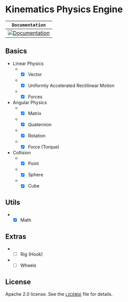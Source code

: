 # Kinematics Physics Engine

| **`Documentation`** |
| --- |
| [![Documentation](https://img.shields.io/badge/docs-reference-blue.svg)](https://github.com/marcelochaves95/Kinematics/wiki) | 

## Basics
- Linear Physics
   - - [x] Vector
   - - [x] Uniformly Accelerated Rectilinear Motion
   - - [x] Forces

- Angular Physics
   - - [x] Matrix
   - - [x] Quaternion
   - - [x] Rotation
   - - [x] Force (Torque)

- Collision
   - - [x] Point
   - - [x] Sphere
   - - [x] Cube

## Utils
   - - [x] Math
   
## Extras
   - - [ ] Rig (Hook)
   - - [ ] Wheels
   
## License
Apache 2.0 license. See the [`LICENSE`](LICENSE) file for details.
